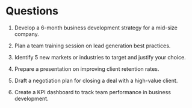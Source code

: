 # Questions

1. Develop a 6-month business development strategy for a mid-size company.

2. Plan a team training session on lead generation best practices.

3. Identify 5 new markets or industries to target and justify your choice.

4. Prepare a presentation on improving client retention rates.

5. Draft a negotiation plan for closing a deal with a high-value client.

6. Create a KPI dashboard to track team performance in business development.
